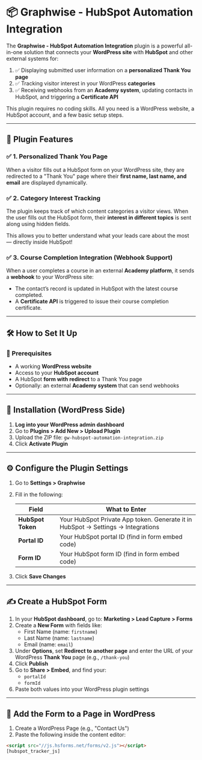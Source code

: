 # 📦 Graphwise - HubSpot Automation Integration

The **Graphwise - HubSpot Automation Integration** plugin is a powerful all-in-one solution that connects your **WordPress site** with **HubSpot** and other external systems for:

1. ✅ Displaying submitted user information on a **personalized Thank You page**
2. ✅ Tracking visitor interest in your WordPress **categories**
3. ✅ Receiving webhooks from an **Academy system**, updating contacts in HubSpot, and triggering a **Certificate API**

This plugin requires no coding skills. All you need is a WordPress website, a HubSpot account, and a few basic setup steps.

---

## 🌟 Plugin Features

### ✅ 1. Personalized Thank You Page
When a visitor fills out a HubSpot form on your WordPress site, they are redirected to a "Thank You" page where their **first name, last name, and email** are displayed dynamically.

### ✅ 2. Category Interest Tracking
The plugin keeps track of which content categories a visitor views. When the user fills out the HubSpot form, their **interest in different topics** is sent along using hidden fields.

This allows you to better understand what your leads care about the most — directly inside HubSpot!

### ✅ 3. Course Completion Integration (Webhook Support)
When a user completes a course in an external **Academy platform**, it sends a **webhook** to your WordPress site:
- The contact’s record is updated in HubSpot with the latest course completed.
- A **Certificate API** is triggered to issue their course completion certificate.

---

## 🛠️ How to Set It Up

### 🔧 Prerequisites
- A working **WordPress website**
- Access to your **HubSpot account**
- A HubSpot **form with redirect** to a Thank You page
- Optionally: an external **Academy system** that can send webhooks

---

## 🚀 Installation (WordPress Side)

1. **Log into your WordPress admin dashboard**
2. Go to **Plugins > Add New > Upload Plugin**
3. Upload the ZIP file: `gw-hubspot-automation-integration.zip`
4. Click **Activate Plugin**

---

## ⚙️ Configure the Plugin Settings

1. Go to **Settings > Graphwise**
2. Fill in the following:

   | Field               | What to Enter                                                                 |
   |--------------------|-------------------------------------------------------------------------------|
   | **HubSpot Token**   | Your HubSpot Private App token. Generate it in HubSpot → Settings → Integrations |
   | **Portal ID**       | Your HubSpot portal ID (find in form embed code)                             |
   | **Form ID**         | Your HubSpot form ID (find in form embed code)                               |

3. Click **Save Changes**

---

## ✍️ Create a HubSpot Form

1. In your **HubSpot dashboard**, go to:
   **Marketing > Lead Capture > Forms**
2. Create a **New Form** with fields like:
   - First Name (name: `firstname`)
   - Last Name (name: `lastname`)
   - Email (name: `email`)
3. Under **Options**, set **Redirect to another page** and enter the URL of your WordPress **Thank You** page (e.g., `/thank-you`)
4. Click **Publish**
5. Go to **Share > Embed**, and find your:
   - `portalId`
   - `formId`
6. Paste both values into your WordPress plugin settings

---

## 📄 Add the Form to a Page in WordPress

1. Create a WordPress Page (e.g., "Contact Us")
2. Paste the following inside the content editor:

```html
<script src="//js.hsforms.net/forms/v2.js"></script>
[hubspot_tracker_js]
